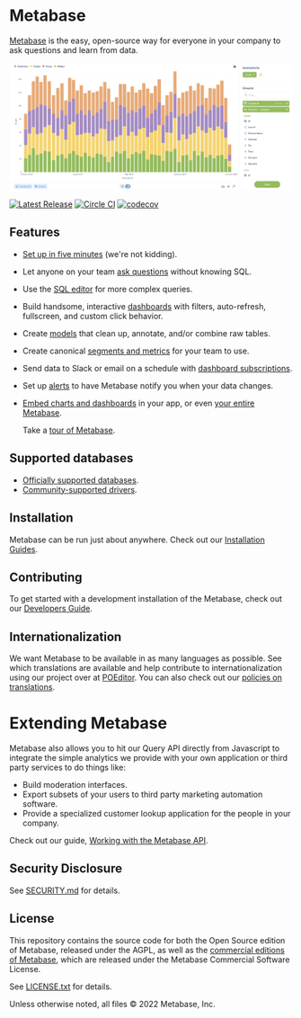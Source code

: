 # Metabase

[Metabase](https://www.metabase.com/) is the easy, open-source way for everyone in your company to ask questions and learn from data.

![Metabase Product Screenshot](docs/metabase-product-screenshot.png)

[![Latest Release](https://img.shields.io/github/release/metabase/metabase.svg?label=latest%20release)](https://github.com/metabase/metabase/releases)
[![Circle CI](https://circleci.com/gh/metabase/metabase.svg?style=svg&circle-token=3ccf0aa841028af027f2ac9e8df17ce603e90ef9)](https://circleci.com/gh/metabase/metabase)
[![codecov](https://codecov.io/gh/metabase/metabase/branch/master/graph/badge.svg)](https://codecov.io/gh/metabase/metabase)

## Features

- [Set up in five minutes](https://metabase.com/docs/latest/setting-up-metabase.html) (we're not kidding).
- Let anyone on your team [ask questions](https://metabase.com/docs/latest/users-guide/04-asking-questions.html) without knowing SQL.
- Use the [SQL editor](https://www.metabase.com/docs/latest/users-guide/writing-sql.html) for more complex queries. 
- Build handsome, interactive [dashboards](https://metabase.com/docs/latest/users-guide/06-sharing-answers.html) with filters, auto-refresh, fullscreen, and custom click behavior.
- Create [models](https://www.metabase.com/learn/getting-started/models) that clean up, annotate, and/or combine raw tables.
- Create canonical [segments and metrics](https://metabase.com/docs/latest/administration-guide/07-segments-and-metrics.html) for your team to use.
- Send data to Slack or email on a schedule with [dashboard subscriptions](https://www.metabase.com/docs/latest/users-guide/dashboard-subscriptions.html).
- Set up [alerts](https://www.metabase.com/docs/latest/users-guide/15-alerts.html) to have Metabase notify you when your data changes.
- [Embed charts and dashboards](https://www.metabase.com/docs/latest/administration-guide/13-embedding.html) in your app, or even [your entire Metabase](https://www.metabase.com/docs/latest/enterprise-guide/full-app-embedding.html).

    Take a [tour of Metabase](https://www.metabase.com/learn/getting-started/tour-of-metabase).

## Supported databases

- [Officially supported databases](https://www.metabase.com/docs/latest/administration-guide/01-managing-databases.html#officially-supported-databases).
- [Community-supported drivers](https://www.metabase.com/docs/latest/developers-guide-drivers.html#how-to-use-a-community-built-driver).

## Installation

Metabase can be run just about anywhere. Check out our [Installation Guides](https://www.metabase.com/docs/latest/operations-guide/installing-metabase.html).

## Contributing

To get started with a development installation of the Metabase, check out our [Developers Guide](https://www.metabase.com/docs/latest/developers-guide/start).

## Internationalization

We want Metabase to be available in as many languages as possible. See which translations are available and help contribute to internationalization using our project over at [POEditor](https://poeditor.com/join/project/ynjQmwSsGh). You can also check out our [policies on translations](https://www.metabase.com/docs/latest/faq/general/what-languages-can-be-used-with-metabase.html).

# Extending Metabase

Metabase also allows you to hit our Query API directly from Javascript to integrate the simple analytics we provide with your own application or third party services to do things like:

- Build moderation interfaces.
- Export subsets of your users to third party marketing automation software.
- Provide a specialized customer lookup application for the people in your company.

Check out our guide, [Working with the Metabase API](https://www.metabase.com/learn/administration/metabase-api).

## Security Disclosure

See [SECURITY.md](./SECURITY.md) for details.

## License

This repository contains the source code for both the Open Source edition of Metabase, released under the AGPL, as well as the [commercial editions of Metabase](https://www.metabase.com/pricing/), which are released under the Metabase Commercial Software License. 

See [LICENSE.txt](./LICENSE.txt) for details.

Unless otherwise noted, all files © 2022 Metabase, Inc.
